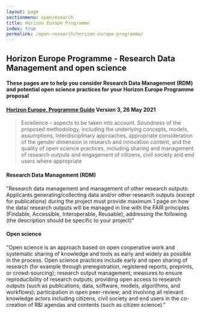 ```yaml
---
layout: page
sectionmenu: openresearch
title: Horizon Europe Programme
index: true
permalink: /open-research/horizon-europe-programme/
---
```


## Horizon Europe Programme - Research Data Management and open science
#### These pages are to help you consider Research Data Management (RDM) and potential open science practices for your Horizon Europe Programme proposal
#### [Horizon Europe, Programme Guide](https://ec.europa.eu/info/funding-tenders/opportunities/docs/2021-2027/horizon/temp-form/af/af_he-ria-ia_en.pdf) Version 3, 26 May 2021
> Excellence – aspects to be taken into account.
> Soundness of the proposed methodology, including the underlying concepts, models, assumptions, interdisciplinary approaches, appropriate consideration of the gender dimension in research and innovation content, and the quality of open science practices, including sharing and management of research outputs and engagement of citizens, civil society and end users where appropriate

#### Research Data Management (RDM)
"Research data management and management of other research outputs: Applicants generating/collecting data and/or other research outputs (except for publications) during the project must provide maximum 1 page on how the data/ research outputs will be managed in line with the FAIR principles (Findable, Accessible, Interoperable, Reusable), addressing the following (the description should be specific to your project)"
#### Open science
"Open science is an approach based on open cooperative work and systematic sharing of knowledge and tools as early and widely as possible in the process. Open science practices include early and open sharing of research (for example through preregistration, registered reports, preprints, or crowd-sourcing); research output management; measures to ensure reproducibility of research outputs; providing open access to research outputs (such as publications, data, software, models, algorithms, and workflows); participation in open peer-review; and involving all relevant knowledge actors including citizens, civil society and end users in the co-creation of R&I agendas and contents (such as citizen science)."
